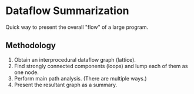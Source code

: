 # Dataflow Summarization

Quick way to present the overall "flow" of a large program.

## Methodology

 1. Obtain an interprocedural dataflow graph (lattice).
 2. Find strongly connected components (loops) and lump each of them as one node.
 3. Perform main path analysis. (There are multiple ways.)
 4. Present the resultant graph as a summary.
